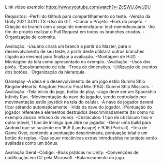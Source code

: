 Link video exemplo: https://www.youtube.com/watch?v=ZcSWU_8wUDU

Requisitos:
	-Perfil do Github para compartilhamento do teste.
	-Versão da Unity 2021.3.0f1 LTS
	-Uso do GIT.
	-Clonar o Projeto.
	-Fork do projeto.
	-Criação de branch com a seguinte nomenclatura: test-nomedousuario.
	-Ao fim do projeto realizar o Pull Request em todos os branches criados.
	-Organização de commits.
	
Avaliação:
	-Usuário criará um branch a partir do Master, para o desenvolvimento de seu teste, a partir deste utilizará outros branches (ligado ao mesmo) para finalizar a avaliação.
	-Montagem de HUD.
	-Montagem da tela como apresentado no exemplo.
	-Avaliação:
		-Usos dos pivôs.
		-Escalonamento de tela.
		-Troca de dimensões.
		-Utilização de eventos dos botões.
		-Organização da hierarquia.

Gameplay
	-A ideia é o desenvolvimento de um jogo estilo Gummi Ship KingdomHearts: Kingdom Hearts: Final Mix (PS4): Gummi Ship Missions.
	-Avaliação:
		-Tela início do jogo, botão de play.
		-Jogo deve ser um Spaceship Infinity Run.
		-Movimentação da nave do jogador, sendo controlado por movimentação estilo joystick na tela do celular.
		-A nave do jogador deverá ficar atirando automaticamente.
		-Vida da nave do jogador.
		-Pontuação do jogador referente a elementos destruídos descriminadamente (tal como no exemplo abaixo retirado do vídeo).
		-Obstáculos: 1 tipo de obstáculo fixo e outro móvel, 1 tipo de inimigo que atire no jogador.
		-Gerar uma build para Android que se sustente em 16:9 (Landscape) e 9:16 (Portrait).
		-Tela de Game Over, contendo a pontuação descriminada, pontuação total e um botão de replay.
		-Quaisquer mecânicas extras introduzidas no projeto serão avaliadas como um bônus.

Avaliação Geral
	-Código:
		-Boas práticas no Unity.
		-Convenções de codificação em C# pela Microsoft.
		-Balanceamento do jogo.
